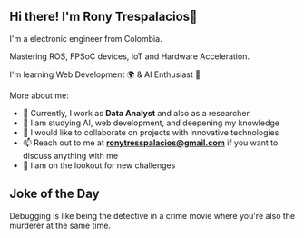 ## Hi there! I'm Rony Trespalacios👋

I'm a electronic engineer from Colombia.

Mastering ROS, FPSoC devices, IoT and Hardware Acceleration.

I'm learning Web Development 🌍 & AI Enthusiast 🤖

More about me:

- 🔭 Currently, I work as **Data Analyst** and also as a researcher.
- 🌱 I am studying AI, web development, and deepening my knowledge
- 👯 I would like to collaborate on projects with innovative technologies
- 📫 Reach out to me at **ronytresspalacios@gmail.com** if you want to discuss anything with me
- 👀 I am on the lookout for new challenges











## Joke of the Day
Debugging is like being the detective in a crime movie where you're also the murderer at the same time.
